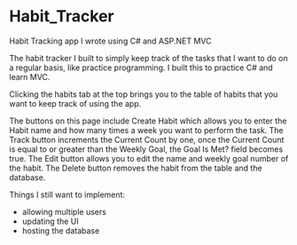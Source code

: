 # Habit_Tracker
Habit Tracking app I wrote using C# and ASP.NET MVC

The habit tracker I built to simply keep track of the tasks that I want to do on a regular basis, like practice programming. 
I built this to practice C# and learn MVC. 

Clicking the habits tab at the top brings you to the table of habits that you want to keep track of using the app.

The buttons on this page include Create Habit which allows you to enter the Habit name and how many times a week you want to perform the task.
The Track button increments the Current Count by one, once the Current Count is equal to or greater than the Weekly Goal, the Goal Is Met? field becomes
true. The Edit button allows you to edit the name and weekly goal number of the habit. The Delete button removes the habit from the table and the database.

Things I still want to implement: 
- allowing multiple users
- updating the UI 
- hosting the database
